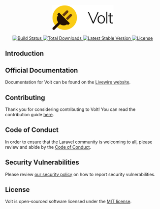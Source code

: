 <p align="center"><img width="200" src="/art/logo.svg" alt="Volt Package Logo"></p>

<p align="center">
    <a href="https://github.com/livewire/volt/actions">
        <img src="https://github.com/livewire/volt/workflows/tests/badge.svg" alt="Build Status">
    </a>
    <a href="https://packagist.org/packages/livewire/volt">
        <img src="https://poser.pugx.org/livewire/volt/d/total.svg" alt="Total Downloads">
    </a>
    <a href="https://packagist.org/packages/livewire/volt">
        <img src="https://poser.pugx.org/livewire/volt/v/stable.svg" alt="Latest Stable Version">
    </a>
    <a href="https://packagist.org/packages/livewire/volt">
        <img src="https://poser.pugx.org/livewire/volt/license.svg" alt="License">
    </a>
</p>

## Introduction

## Official Documentation

Documentation for Volt can be found on the [Livewire website](https://livewire.laravel.com/docs/volt).

## Contributing
<a name="contributing"></a>

Thank you for considering contributing to Volt! You can read the contribution guide [here](.github/CONTRIBUTING.md).

## Code of Conduct
<a name="code-of-conduct"></a>

In order to ensure that the Laravel community is welcoming to all, please review and abide by the [Code of Conduct](https://laravel.com/docs/contributions#code-of-conduct).

## Security Vulnerabilities
<a name="security-vulnerabilities"></a>

Please review [our security policy](https://github.com/livewire/volt/security/policy) on how to report security vulnerabilities.

## License
<a name="license"></a>

Volt is open-sourced software licensed under the [MIT license](LICENSE.md).
